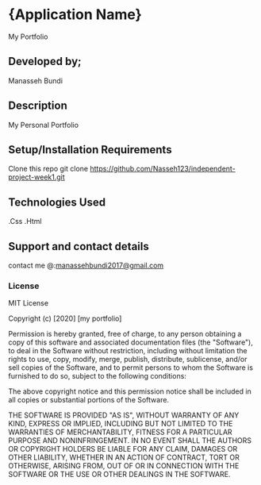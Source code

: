 # {Application Name}
My Portfolio

## Developed by;
Manasseh Bundi  
## Description
My Personal Portfolio
## Setup/Installation Requirements
Clone this repo git clone https://github.com/Nasseh123/independent-project-week1.git

## Technologies Used
.Css
.Html
## Support and contact details
contact me @:manassehbundi2017@gmail.com
### License
MIT License

Copyright (c) [2020] [my portfolio]

Permission is hereby granted, free of charge, to any person obtaining a copy
of this software and associated documentation files (the "Software"), to deal
in the Software without restriction, including without limitation the rights
to use, copy, modify, merge, publish, distribute, sublicense, and/or sell
copies of the Software, and to permit persons to whom the Software is
furnished to do so, subject to the following conditions:

The above copyright notice and this permission notice shall be included in all
copies or substantial portions of the Software.

THE SOFTWARE IS PROVIDED "AS IS", WITHOUT WARRANTY OF ANY KIND, EXPRESS OR
IMPLIED, INCLUDING BUT NOT LIMITED TO THE WARRANTIES OF MERCHANTABILITY,
FITNESS FOR A PARTICULAR PURPOSE AND NONINFRINGEMENT. IN NO EVENT SHALL THE
AUTHORS OR COPYRIGHT HOLDERS BE LIABLE FOR ANY CLAIM, DAMAGES OR OTHER
LIABILITY, WHETHER IN AN ACTION OF CONTRACT, TORT OR OTHERWISE, ARISING FROM,
OUT OF OR IN CONNECTION WITH THE SOFTWARE OR THE USE OR OTHER DEALINGS IN THE
SOFTWARE.